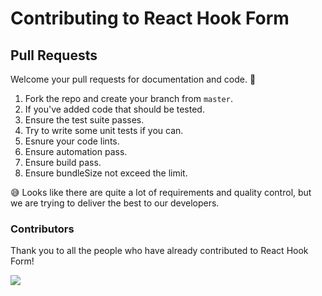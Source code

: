 # Contributing to React Hook Form

## Pull Requests

Welcome your pull requests for documentation and code. 🙏

1. Fork the repo and create your branch from `master`.
2. If you've added code that should be tested.
3. Ensure the test suite passes.
4. Try to write some unit tests if you can.
5. Esnure your code lints.
6. Ensure automation pass.
7. Ensure build pass.
8. Ensure bundleSize not exceed the limit.

😅 Looks like there are quite a lot of requirements and quality control, but we are trying to deliver the best to our developers.

### Contributors

Thank you to all the people who have already contributed to React Hook Form!

<img src="https://opencollective.com/react-hook-form/contributors.svg?width=950" />
